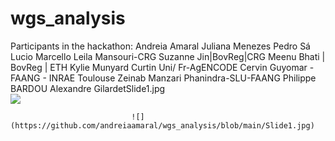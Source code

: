 # wgs_analysis

Participants in the hackathon: Andreia Amaral
                               Juliana Menezes
                               Pedro Sá
                               Lucio Marcello 
                               Leila Mansouri-CRG
                               Suzanne Jin|BovReg|CRG
                               Meenu Bhati | BovReg | ETH
                               Kylie Munyard Curtin Uni/ Fr-AgENCODE
                               Cervin Guyomar - FAANG - INRAE Toulouse
                               Zeinab Manzari 
                               Phanindra-SLU-FAANG
                               Philippe BARDOU
                               Alexandre GilardetSlide1.jpg                               
                               ![](https://github.com/andreiaamaral/wgs_analysis/blob/main/Slide1.jpg)
                               
                               ![](https://github.com/andreiaamaral/wgs_analysis/blob/main/Slide1.jpg)                               
                               
                               
